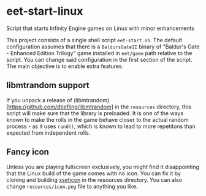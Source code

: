 # eet-start-linux
Script that starts Infinity Engine games on Linux with minor enhancements

This project consists of a single shell script `eet-start.sh`. The default
configuration assumes that there is a `BaldursGateII` binary of
"Baldur's Gate - Enhanced Edition Trilogy" game installed in `eet/game` path
relative to the script. You can change said configuration in the first section
of the script. The main objective is to enable extra features.

## libmtrandom support

If you unpack a release of (libmtrandom)[https://github.com/dtiefling/libmtrandom]
in the `resources` directory, this script will make sure that the library
is preloaded. It is one of the ways known to make the rolls in the game behave
closer to the actual random process - as it uses `rand()`, which is known to lead
to more repetitons than expected from independent rolls.

## Fancy icon

Unless you are playing fullscreen exclusively, you might find it disappointing
that the Linux build of the game comes with no icon. You can fix it by
cloning and building [xseticon](https://github.com/xeyownt/xseticon)
in the resources directory. You can also change `resources/icon.png`
file to anything you like.
